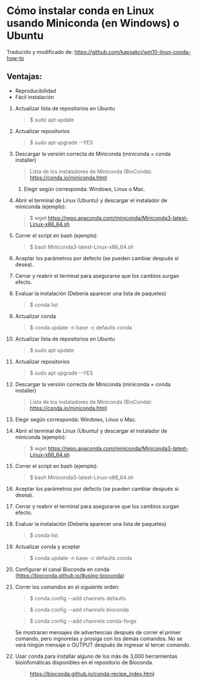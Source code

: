 # Cómo instalar conda en Linux usando Miniconda (en Windows) o Ubuntu
Traducido y modificado de: https://github.com/kapsakcj/win10-linux-conda-how-to
## Ventajas:

 - Reproducibilidad
 - Fácil instalación

1. Actualizar lista de  repositorios en Ubuntu
	> $ sudo apt update
1. Actualizar repositorios
	> $ sudo apt upgrade --YES
1. Descargar la versión correcta de Miniconda (miniconda = conda installer) 
	> Lista de los instaladores de Miniconda (BioConda): https://conda.io/miniconda.html
	1. Elegir según corresponda: Windows, Linux o Mac.
1. Abrir el terminal de Linux (Ubuntu) y descargar el instalador de miniconda (ejemplo):
	>$ wget https://repo.anaconda.com/miniconda/Miniconda3-latest-Linux-x86_64.sh
1. Correr el script en bash (ejemplo):
	>$ bash Miniconda3-latest-Linux-x86_64.sh
1. Aceptar los parámetros por defecto (se pueden cambiar después si desea).
1. Cerrar y reabrir el terminal para asegurarse que los cambios surgan efecto.
1. Evaluar la instalación (Debería aparecer una lista de paquetes)
	> $ conda list
1. Actualizar conda
	> $ conda update -n base -c  defaults conda
1. Actualizar lista de  repositorios en Ubuntu
	> $ sudo apt update
1. Actualizar repositorios
	> $ sudo apt upgrade --YES
1. Descargar la versión correcta de Miniconda (miniconda = conda installer) 
	> Lista de los instaladores de Miniconda (BioConda): https://conda.io/miniconda.html
1. Elegir según corresponda: Windows, Linux o Mac.
1. Abrir el terminal de Linux (Ubuntu) y descargar el instalador de miniconda (ejemplo):
	>$ wget https://repo.anaconda.com/miniconda/Miniconda3-latest-Linux-x86_64.sh
1. Correr el script en bash (ejemplo):
	>$ bash Miniconda3-latest-Linux-x86_64.sh
1. Aceptar los parámetros por defecto (se pueden cambiar después si desea).
1. Cerrar y reabrir el terminal para asegurarse que los cambios surgan efecto.
1. Evaluar la instalación (Debería aparecer una lista de paquetes)
	> $ conda list
1. Actualizar conda y aceptar
	> $ conda update -n base -c  defaults conda
1. Configurar el canal Bioconda en conda (https://bioconda.github.io/#using-bioconda)
1. Correr los comandos en el siguiente orden:
	> $ conda config --add channels defaults

	> $ conda config --add channels bioconda

	> $ conda config --add channels conda-forge

	Se mostraran mensajes de advertencias después de correr el primer comando, pero ingnorelas y prosiga con los demás comandos.
	No se verá ningún mensaje o OUTPUT después de ingresar el tercer comando.
1. Usar conda para installar alguno de los más de 3,000 herramientas bioinfomáticas disponibles en el repositorio de Bioconda.
	> https://bioconda.github.io/conda-recipe_index.html:
